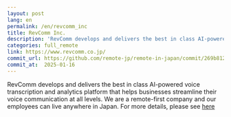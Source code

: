 ```yaml
---
layout: post
lang: en
permalink: /en/revcomm_inc
title: RevComm Inc.
description: 'RevComm develops and delivers the best in class AI-powered voice transcription and analytics platform that helps businesses streamline their voice communication at all levels. We are a remote-first company and our employees can live anywhere in Japan. For more details, please see here'
categories: full_remote
link: https://www.revcomm.co.jp/
commit_url: https://github.com/remote-jp/remote-in-japan/commit/269b8121aa196f71e3b6ae053662484bf0056892
commit_at:  2025-01-16
---
```


<p>RevComm develops and delivers the best in class AI-powered voice transcription and analytics platform that helps businesses streamline their voice communication at all levels. We are a remote-first company and our employees can live anywhere in Japan. For more details, please see <a href="https://www.tokyodev.com/companies/revcomm">here</a></p>
